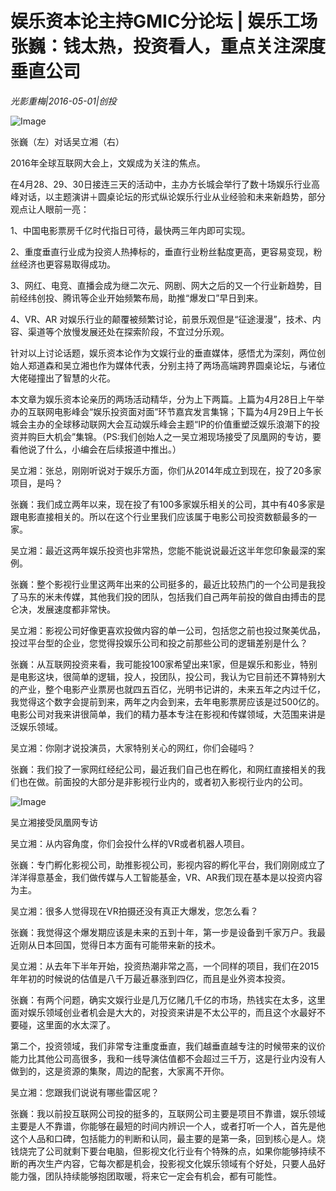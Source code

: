 # 娱乐资本论主持GMIC分论坛 | 娱乐工场张巍：钱太热，投资看人，重点关注深度垂直公司

*光影重梅|2016-05-01|创投*

![Image](http://p2.pstatp.com/large/66bd00022aa638480766)

张巍（左）对话吴立湘（右）

2016年全球互联网大会上，文娱成为关注的焦点。

在4月28、29、30日接连三天的活动中，主办方长城会举行了数十场娱乐行业高峰对话，以主题演讲＋圆桌论坛的形式纵论娱乐行业从业经验和未来新趋势，部分观点让人眼前一亮：

1、中国电影票房千亿时代指日可待，最快两三年内即可实现。

2、重度垂直行业成为投资人热捧标的，垂直行业粉丝黏度更高，更容易变现，粉丝经济也更容易取得成功。

3、网红、电竞、直播会成为继二次元、网剧、网大之后的又一个行业新趋势，目前经纬创投、腾讯等企业开始频繁布局，助推“爆发口”早日到来。

4、VR、AR 对娱乐行业的颠覆被频繁讨论，前景乐观但是“征途漫漫”，技术、内容、渠道等个放慢发展还处在探索阶段，不宜过分乐观。

针对以上讨论话题，娱乐资本论作为文娱行业的垂直媒体，感悟尤为深刻，两位创始人郑道森和吴立湘也作为媒体代表，分别主持了两场高端跨界圆桌论坛，与诸位大佬碰撞出了智慧的火花。

本文章为娱乐资本论亲历的两场活动精华，分为上下两篇。上篇为4月28日上午举办的互联网电影峰会“娱乐投资面对面”环节嘉宾发言集锦；下篇为4月29日上午长城会主办的全球移动联网大会互动娱乐峰会主题“IP的价值重塑泛娱乐浪潮下的投资并购巨大机会”集锦。（PS:我们创始人之一吴立湘现场接受了凤凰网的专访，要看他说了什么，小编会在后续报道中推出。）

吴立湘：张总，刚刚听说对于娱乐方面，你们从2014年成立到现在，投了20多家项目，是吗？

张巍：我们成立两年以来，现在投了有100多家娱乐相关的公司，其中有40多家是跟电影直接相关的。所以在这个行业里我们应该属于电影公司投资数额最多的一家。

吴立湘：最近这两年娱乐投资也非常热，您能不能说说最近这半年您印象最深的案例。

张巍：整个影视行业里这两年出来的公司挺多的，最近比较热门的一个公司是我投了马东的米未传媒，其他我们投的团队，包括我们自己两年前投的做自由搏击的昆仑决，发展速度都非常快。

吴立湘：影视公司好像更喜欢投做内容的单一公司，包括您之前也投过聚美优品，投过平台型的企业，您觉得投娱乐公司和投之前那些公司的逻辑差别是什么？

张巍：从互联网投资来看，我可能投100家希望出来1家，但是娱乐和影业，特别是电影这块，很简单的逻辑，投人，投团队，投公司，我认为它目前还不算特别大的产业，整个电影产业票房也就四五百亿，光明书记讲的，未来五年之内过千亿，我觉得这个数字会提前到来，两年之内会到来，去年电影票房应该是过500亿的。电影公司对我来讲很简单，我们的精力基本专注在影视和传媒领域，大范围来讲是泛娱乐领域。

吴立湘：你刚才说投演员，大家特别关心的网红，你们会碰吗？

张巍：我们投了一家网红经纪公司，最近我们自己也在孵化，和网红直接相关的我们也在做。前面投的大部分是非影视行业内的，或者初入影视行业内的公司。

![Image](http://p2.pstatp.com/large/66be0001fc19fc9b77a3)

吴立湘接受凤凰网专访

吴立湘：从内容角度，你们会投什么样的VR或者机器人项目。

张巍：专门孵化影视公司，助推影视公司，影视内容的孵化平台，我们刚刚成立了洋洋得意基金，我们做传媒与人工智能基金，VR、AR我们现在基本是以投资内容为主。

吴立湘：很多人觉得现在VR拍摄还没有真正大爆发，您怎么看？

张巍：我觉得这个爆发期应该是未来的五到十年，第一步是设备到千家万户。我最近刚从日本回国，觉得日本方面有可能带来新的技术。

吴立湘：从去年下半年开始，投资热潮非常之高，一个同样的项目，我们在2015年年初的时候说的估值是八千万最近暴涨到四亿，而且是业外资本投资。

张巍：有两个问题，确实文娱行业是几万亿赌几千亿的市场，热钱实在太多，这里面对娱乐领域创业者机会是大大的，对投资来讲是不太公平的，而且这个水最好不要碰，这里面的水太深了。

第二个，投资领域，我们非常专注重度垂直，我们越垂直越专注的时候带来的议价能力比其他公司高很多，我和一线导演估值都不会超过三千万，这是行业内没有人做到的，这是资源的集聚，周边的配套，大家离不开你。

吴立湘：您跟我们说说有哪些雷区呢？

张巍：我以前投互联网公司投的挺多的，互联网公司主要是项目不靠谱，娱乐领域主要是人不靠谱，你能够在最短的时间内辨识一个人，或者打听一个人，首先是他这个人品和口碑，包括能力的判断和认同，最主要的是第一条，回到核心是人。烧钱烧完了公司就剩下要台电脑，但影视文化行业有个特殊的点，如果你能够持续不断的再次生产内容，它每次都是机会，投影视文化娱乐领域有个好处，只要人品好能力强，团队持续能够抱团取暖，将来它一定会有机会，都有可能性。

